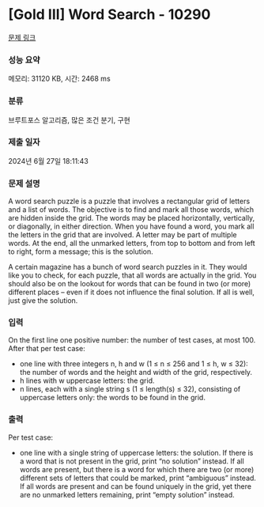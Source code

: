 # [Gold III] Word Search - 10290 

[문제 링크](https://www.acmicpc.net/problem/10290) 

### 성능 요약

메모리: 31120 KB, 시간: 2468 ms

### 분류

브루트포스 알고리즘, 많은 조건 분기, 구현

### 제출 일자

2024년 6월 27일 18:11:43

### 문제 설명

<p>A word search puzzle is a puzzle that involves a rectangular grid of letters and a list of words. The objective is to find and mark all those words, which are hidden inside the grid. The words may be placed horizontally, vertically, or diagonally, in either direction. When you have found a word, you mark all the letters in the grid that are involved. A letter may be part of multiple words. At the end, all the unmarked letters, from top to bottom and from left to right, form a message; this is the solution.</p>

<p>A certain magazine has a bunch of word search puzzles in it. They would like you to check, for each puzzle, that all words are actually in the grid. You should also be on the lookout for words that can be found in two (or more) different places – even if it does not influence the final solution. If all is well, just give the solution.</p>

### 입력 

 <p>On the first line one positive number: the number of test cases, at most 100. After that per test case:</p>

<ul>
	<li>one line with three integers n, h and w (1 ≤ n ≤ 256 and 1 ≤ h, w ≤ 32): the number of words and the height and width of the grid, respectively.</li>
	<li>h lines with w uppercase letters: the grid.</li>
	<li>n lines, each with a single string s (1 ≤ length(s) ≤ 32), consisting of uppercase letters only: the words to be found in the grid.</li>
</ul>

### 출력 

 <p>Per test case:</p>

<ul>
	<li>one line with a single string of uppercase letters: the solution. If there is a word that is not present in the grid, print “no solution” instead. If all words are present, but there is a word for which there are two (or more) different sets of letters that could be marked, print “ambiguous” instead. If all words are present and can be found uniquely in the grid, yet there are no unmarked letters remaining, print “empty solution” instead.</li>
</ul>


